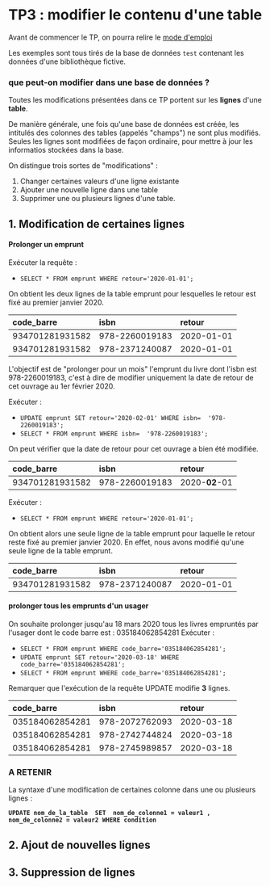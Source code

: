 # TP3 : modifier le contenu d'une table

Avant de commencer le TP, on pourra relire le [mode d'emploi](https://github.com/thfruchart/tnsi-2020/blob/master/BDD/Chap1/Mode_emploi.md)

Les exemples sont tous tirés de la base de données `test` contenant les données d'une bibliothèque fictive.

### que peut-on modifier dans une base de données ? 

Toutes les modifications présentées dans ce TP portent sur les **lignes** d'une **table**.

De manière générale, une fois qu'une base de données est créée, les intitulés des colonnes des tables (appelés "champs") ne sont plus modifiés. 
Seules les lignes sont modifiées de façon ordinaire, pour mettre à jour les informatios stockées dans la base.

On distingue trois sortes de "modifications" :
1. Changer certaines valeurs d'une ligne existante
2. Ajouter une nouvelle ligne dans une table
3. Supprimer une ou plusieurs lignes d'une table.



## 1. Modification de certaines lignes

#### Prolonger un emprunt
Exécuter la requête : 
* `SELECT * FROM emprunt WHERE retour='2020-01-01';`

On obtient les deux lignes de la table emprunt pour lesquelles le retour est fixé au premier janvier 2020.

|code_barre	|isbn	|retour	|
|:--|:--|:--|
|934701281931582	|978-2260019183	|2020-01-01	|
|934701281931582	|978-2371240087	|2020-01-01|


L'objectif est de "prolonger  pour un mois" l'emprunt du livre dont l'isbn est 978-2260019183, c'est à dire de modifier uniquement la date de retour de cet ouvrage au 1er février 2020.

Exécuter : 
* `UPDATE emprunt SET retour='2020-02-01' WHERE isbn=  '978-2260019183';`
* `SELECT * FROM emprunt WHERE isbn=  '978-2260019183';`

On peut vérifier que la date de retour pour cet ouvrage a bien été modifiée.

|code_barre	|isbn	|retour	|
|:--|:--|:--|
|934701281931582	|978-2260019183	|2020-**02**-01|

Exécuter : 
* `SELECT * FROM emprunt WHERE retour='2020-01-01';`

On obtient alors une seule ligne de la table emprunt pour laquelle le retour reste fixé au premier janvier 2020. 
En effet, nous avons modifié qu'une seule ligne de la table emprunt. 

|code_barre	|isbn	|retour	|
|:--|:--|:--|
|934701281931582	|978-2371240087	|2020-01-01|


#### prolonger tous les emprunts d'un usager
On souhaite prolonger jusqu'au 18 mars 2020 tous les livres empruntés par l'usager dont le code barre est : 035184062854281
Exécuter : 
* `SELECT * FROM emprunt WHERE code_barre='035184062854281';`
* `UPDATE emprunt SET retour='2020-03-18' WHERE code_barre='035184062854281';`
* `SELECT * FROM emprunt WHERE code_barre='035184062854281';`



Remarquer que l'exécution de la requête UPDATE modifie **3** lignes. 

|code_barre	|isbn	|retour	|
|:--|:--|:--|	
|035184062854281|	978-2072762093|	2020-03-18	|
|035184062854281|	978-2742744824|	2020-03-18	|
|035184062854281|	978-2745989857|	2020-03-18	|

### A RETENIR
La syntaxe d'une modification de certaines colonne dans une ou plusieurs lignes :

**`UPDATE nom_de_la_table  SET  nom_de_colonne1 = valeur1 , nom_de_colonne2 = valeur2 WHERE condition`**

## 2. Ajout de nouvelles lignes

## 3. Suppression de lignes
